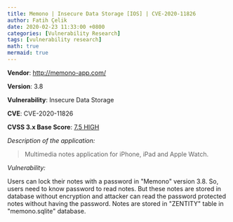 ```yaml
---
title: Memono | Insecure Data Storage [IOS] | CVE-2020-11826
author: Fatih Çelik
date: 2020-02-23 11:33:00 +0800
categories: [Vulnerability Research]
tags: [vulnerability research]
math: true
mermaid: true
---
```


**Vendor**: http://memono-app.com/

**Version**: 3.8

**Vulnerability**: Insecure Data Storage

**CVE**: CVE-2020-11826

**CVSS 3.x Base Score**: [7.5 HIGH](https://nvd.nist.gov/vuln-metrics/cvss/v3-calculator?name=CVE-2020-11826&vector=AV:N/AC:L/PR:N/UI:N/S:U/C:H/I:N/A:N&version=3.1&source=NIST)

*Description of the application:*

> Multimedia notes application for iPhone, iPad and Apple Watch.

*Vulnerability:*

Users can lock their notes with a password in "Memono" version 3.8. So, users need to know password to read notes. But these notes are stored in database without encryption and attacker can read the password protected notes without having the password. Notes are stored in "ZENTITY" table in "memono.sqlite" database.
